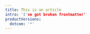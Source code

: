 ```yaml
---
title: This is an article
intro: 'I've got broken frontmatter'
productVersions:
  dotcom: '*'
---
```

